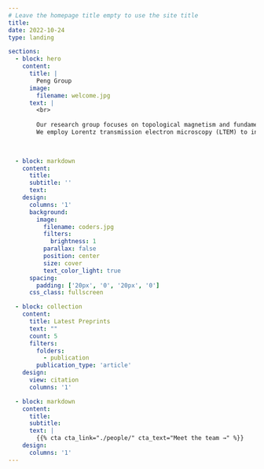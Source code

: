 ```yaml
---
# Leave the homepage title empty to use the site title
title:
date: 2022-10-24
type: landing

sections:
  - block: hero
    content:
      title: |
        Peng Group
      image:
        filename: welcome.jpg
      text: |
        <br>
        
        Our research group focuses on topological magnetism and fundamental spintronic devices.
        We employ Lorentz transmission electron microscopy (LTEM) to investigate the real-space spin configurations and formation mechanisms of novel topological spin textures—such as skyrmions, antiskyrmions, and magnetic monopoles—in magnetic materials. We explore the spin-related dynamics of these magnetic textures under the excitation of multiple physical fields, including electric current, heat flux, mechanical stress, and microwaves. By integrating real-time magnetic transport measurements, we aim to uncover the microscopic origins of magnetic phenomena. Furthermore, we design and prototype novel spintronic devices using micro- and nanofabrication techniques.
  

  
  - block: markdown
    content:
      title:
      subtitle: ''
      text:
    design:
      columns: '1'
      background:
        image: 
          filename: coders.jpg
          filters:
            brightness: 1
          parallax: false
          position: center
          size: cover
          text_color_light: true
      spacing:
        padding: ['20px', '0', '20px', '0']
      css_class: fullscreen

  - block: collection
    content:
      title: Latest Preprints
      text: ""
      count: 5
      filters:
        folders:
          - publication
        publication_type: 'article'
    design:
      view: citation
      columns: '1'

  - block: markdown
    content:
      title:
      subtitle:
      text: |
        {{% cta cta_link="./people/" cta_text="Meet the team →" %}}
    design:
      columns: '1'
---
```

